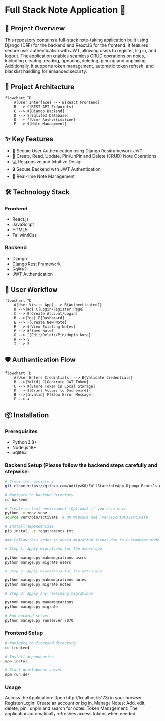 # Full Stack Note Application 📝

## 🌟 Project Overview

This repository contains a full-stack note-taking application built using Django (DRF) for the backend and ReactJS for the frontend. It features secure user authentication with JWT, allowing users to register, log in, and logout. The application enables seamless CRUD operations on notes, including creating, reading, updating, deleting, pinning and unpinning. Additionally, it supports token management, automatic token refresh, and blacklist handling for enhanced security.

## 🚀 Project Architecture

```mermaid
flowchart TD
    A[User Interface] --> B[React Frontend]
    B --> C[REST API Endpoints]
    C --> D[Django Backend]
    D --> E[Sqlite3 Database]
    E --> F[User Authentication]
    F --> G[Note Management]
```

## ✨ Key Features

- 🔐 Secure User Authentication using Django Restframework JWT
- 📝 Create, Read, Update, Pin/UnPin and Delete (CRUD) Note Operations
- 💻 Responsive and Intuitive Design
- 🔒 Secure Backend with JWT Authentication
- 🚀 Real-time Note Management

## 🛠 Technology Stack

### Frontend
- React.js
- JavaScript
- HTML5
- TailwindCss

### Backend
- Django
- Django Rest Framework
- Sqlite3
- JWT Authentication

## 🔄 User Workflow

```mermaid
flowchart TD
    A[User Visits App] --> B{Authenticated?}
    B -->|No| C[Login/Register Page]
    C --> D[Create Account/Login]
    B -->|Yes| E[Dashboard]
    E --> F[Create New Note]
    E --> G[View Existing Notes]
    F --> H[Save Note]
    G --> I[Edit/Delete/Pin/Unpin Note]
    H --> E
    I --> E
```

## 🛡️ Authentication Flow

```mermaid
flowchart TD
    A[User Enters Credentials] --> B{Validate Credentials}
    B -->|Valid| C[Generate JWT Token]
    C --> D[Store Token in Local Storage]
    D --> E[Grant Access to Dashboard]
    B -->|Invalid| F[Show Error Message]
    F --> A
```

## 📦 Installation

### Prerequisites
- Python 3.8+
- Node.js 18+
- Sqlite3

### Backend Setup (Please follow the backend steps carefully and stepwise)
```bash
# Clone the repository
git clone https://github.com/AdityaK0/FullStackNoteApp-Django-ReactJs.git

# Navigate to backend directory
cd backend

# Create virtual environment (Optional if you have env)
python -m venv venv
source venv/bin/activate  # On Windows use `venv\Scripts\activate`

# Install dependencies
pip install -r requirements.txt

### Follow this order to avoid migration issues due to CustomUser model dependency

# Step 1: Apply migrations for the users app

python manage.py makemigrations users
python manage.py migrate users

# Step 2: Apply migrations for the notes app

python manage.py makemigrations notes
python manage.py migrate notes

# Step 3: Apply any remaining migrations

python manage.py makemigrations
python manage.py migrate

# Run backend server
python manage.py runserver 7070
```

### Frontend Setup
```bash
# Navigate to frontend directory
cd frontend

# Install dependencies
npm install

# Start development server
npm run dev
```

### Usage
Access the Application: Open http://localhost:5173/ in your browser.
Register/Login: Create an account or log in.
Manage Notes: Add, edit, delete, pin , unpin and search for notes.
Token Management: The application automatically refreshes access tokens when needed.






